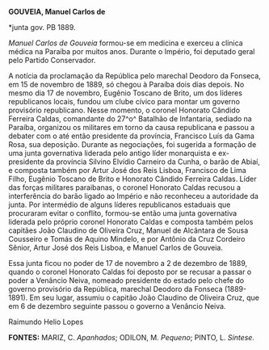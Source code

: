 **GOUVEIA, Manuel Carlos de**

\*junta gov. PB 1889.

*Manuel Carlos de Gouveia* formou-se em medicina e exerceu a clínica
médica na Paraíba por muitos anos. Durante o Império, foi deputado geral
pelo Partido Conservador.

A notícia da proclamação da República pelo marechal Deodoro da Fonseca,
em 15 de novembro de 1889, só chegou à Paraíba dois dias depois. No
mesmo dia 17 de novembro, Eugênio Toscano de Brito, um dos líderes
republicanos locais, fundou um clube cívico para montar um governo
provisório republicano. Nesse momento, o coronel Honorato Cândido
Ferreira Caldas, comandante do 27^o^ Batalhão de Infantaria, sediado na
Paraíba, organizou os militares em torno da causa republicana e passou a
debater com o até então presidente da província, Francisco Luís da Gama
Rosa, sua deposição. Durante as negociações, foi sugerida a formação de
uma junta governativa liderada pelo antigo líder monarquista e
ex-presidente da província Silvino Elvídio Carneiro da Cunha, o barão de
Abiaí, e composta também por Artur José dos Reis Lisboa, Francisco de
Lima Filho, Eugênio Toscano de Brito e Honorato Cândido Ferreira Caldas.
Líder das forças militares paraibanas, o coronel Honorato Caldas recusou
a interferência do barão ligado ao Império e não reconheceu a autoridade
da junta. Por intermédio de alguns líderes republicanos estaduais que
procuraram evitar o conflito, formou-se então uma junta governativa
liderada pelo próprio coronel Honorato Caldas e composta também pelos
capitães João Claudino de Oliveira Cruz, Manuel de Alcântara de Sousa
Cousseiro e Tomás de Aquino Mindelo, e por Antônio da Cruz Cordeiro
Sênior, Artur José dos Reis Lisboa, e Manuel Carlos de Gouveia.

Essa junta ficou no poder de 17 de novembro a 2 de dezembro de 1889,
quando o coronel Honorato Caldas foi deposto por se recusar a passar o
poder a Venâncio Neiva, nomeado presidente do estado pelo chefe do
governo provisório da República, marechal Deodoro da Fonseca
(1889-1891). Em seu lugar, assumiu o capitão João Claudino de Oliveira
Cruz, que em 6 de dezembro seguinte passou o governo a Venâncio Neiva.

Raimundo Helio Lopes

**FONTES:** MARIZ, C. *Apanhados*; ODILON, M. *Pequeno*; PINTO, L.
*Síntese.*
